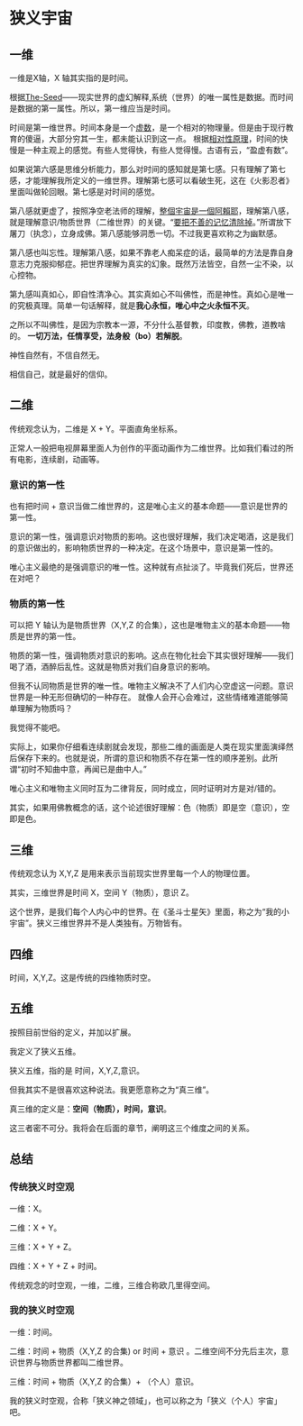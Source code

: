 
# 狭义宇宙

## 一维

一维是X轴，X 轴其实指的是时间。

根据[The-Seed](https://github.com/p-program/The-Seed)——现实世界的虚幻解释,系统（世界）的唯一属性是数据。而时间是数据的第一属性。所以，第一维应当是时间。

时间是第一维世界。时间本身是一个[虚数](https://zh.wikipedia.org/wiki/%E8%99%9A%E6%95%B0)，是一个相对的物理量。但是由于现行教育的傻逼，大部分穷其一生，都未能认识到这一点。
根据[相对性原理](https://baike.baidu.com/item/%E7%9B%B8%E5%AF%B9%E6%80%A7%E5%8E%9F%E7%90%86)，时间的快慢是一种主观上的感觉。有些人觉得快，有些人觉得慢。古语有云，“盈虚有数”。

如果说第六感是思维分析能力，那么对时间的感知就是第七感。只有理解了第七感，才能理解我所定义的一维世界。理解第七感可以看破生死，这在《火影忍者》里面叫做轮回眼。第七感是对时间的感觉。

第八感就更虚了，按照净空老法师的理解，[整個宇宙是一個阿賴耶](https://www.youtube.com/watch?v=4av6HGl7LMo)，理解第八感，就是理解意识/物质世界（二维世界）的关键。“[要把不善的记忆清除掉](https://www.youtube.com/watch?v=puUNFIimAX4)。”所谓放下屠刀（执念），立身成佛。第八感能够洞悉一切。不过我更喜欢称之为幽默感。

第八感也叫忘性。理解第八感，如果不靠老人痴呆症的话，最简单的方法是靠自身意志力克服抑郁症。把世界理解为真实的幻象。既然万法皆空，自然一尘不染，以心控物。

第九感叫真如心，即自性清净心。其实真如心不叫佛性，而是神性。真如心是唯一的究极真理。简单一句话解释，就是**我心永恒，唯心中之火永恒不灭**。

之所以不叫佛性，是因为宗教本一源，不分什么基督教，印度教，佛教，道教啥的。
**一切万法，任情享受，法身般（bo）若解脱**。

神性自然有，不信自然无。

相信自己，就是最好的信仰。

## 二维

传统观念认为，二维是 X + Y。平面直角坐标系。

正常人一般把电视屏幕里面人为创作的平面动画作为二维世界。比如我们看过的所有电影，连续剧，动画等。

### 意识的第一性

也有把时间 + 意识当做二维世界的，这是唯心主义的基本命题——意识是世界的第一性。

意识的第一性，强调意识对物质的影响。这也很好理解，我们决定喝酒，这是我们的意识做出的，影响物质世界的一种决定。在这个场景中，意识是第一性的。

唯心主义最绝的是强调意识的唯一性。这种就有点扯淡了。毕竟我们死后，世界还在对吧？

### 物质的第一性

可以把 Y 轴认为是物质世界（X,Y,Z 的合集），这也是唯物主义的基本命题——物质是世界的第一性。

物质的第一性，强调物质对意识的影响。这点在物化社会下其实很好理解——我们喝了酒，酒醉后乱性。这就是物质对我们自身意识的影响。

但我不认同物质是世界的唯一性。唯物主义解决不了人们内心空虚这一问题。意识世界是一种无形但确切的一种存在。 就像人会开心会难过，这些情绪难道能够简单理解为物质吗？

我觉得不能吧。

实际上，如果你仔细看连续剧就会发现，那些二维的画面是人类在现实里面演绎然后保存下来的。也就是说，所谓的意识和物质不存在第一性的顺序差别。此所谓“初时不知曲中意，再闻已是曲中人。”

唯心主义和唯物主义同时互为二律背反，同时成立，同时证明对方是对/错的。

其实，如果用佛教概念的话，这个论述很好理解：色（物质）即是空（意识），空即是色。

## 三维

传统观念认为 X,Y,Z 是用来表示当前现实世界里每一个人的物理位置。

其实，三维世界是时间 X，空间 Y（物质），意识 Z。

这个世界，是我们每个人内心中的世界。在《圣斗士星矢》里面，称之为“我的小宇宙”。狭义三维世界并不是人类独有。万物皆有。

## 四维

时间，X,Y,Z。这是传统的四维物质时空。

## 五维

按照目前世俗的定义，并加以扩展。

我定义了狭义五维。

狭义五维，指的是 时间，X,Y,Z,意识。

但我其实不是很喜欢这种说法。我更愿意称之为“真三维”。

真三维的定义是：**空间（物质），时间，意识**。

这三者密不可分。我将会在后面的章节，阐明这三个维度之间的关系。

## 总结

### 传统狭义时空观

一维：X。

二维：X + Y。

三维：X + Y + Z。

四维：X + Y + Z + 时间。

传统观念的时空观，一维，二维，三维合称欧几里得空间。

### 我的狭义时空观

一维：时间。

二维：时间 + 物质（X,Y,Z 的合集) or 时间 + 意识 。二维空间不分先后主次，意识世界与物质世界都叫二维世界。

三维：时间 + 物质（X,Y,Z 的合集）+ （个人）意识。

我的狭义时空观，合称「狭义神之领域」，也可以称之为「狭义（个人）宇宙」吧。